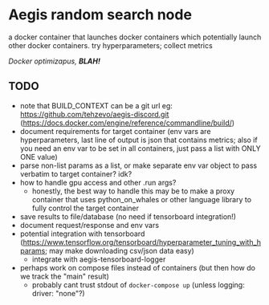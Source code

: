 # Aegis random search node
a docker container that launches docker containers which potentially launch other docker containers. try hyperparameters; collect metrics

*Docker optimizapus,* ***BLAH!***

## TODO
- note that BUILD_CONTEXT can be a git url eg: https://github.com/tehzevo/aegis-discord.git (https://docs.docker.com/engine/reference/commandline/build/)
- document requirements for target container (env vars are hyperparameters, last line of output is json that contains metrics; also if you need an env var to be set in all containers, just pass a list with ONLY ONE value)
- parse non-list params as a list, or make separate env var object to pass verbatim to target container? idk?
- how to handle gpu access and other .run args?
  - honestly, the best way to handle this may be to make a proxy container that uses python_on_whales or other language library to fully control the target container
- save results to file/database (no need if tensorboard integration!)
- document request/response and env vars
- potential integration with tensorboard (https://www.tensorflow.org/tensorboard/hyperparameter_tuning_with_hparams; may make downloading csv/json data easy)
  - integrate with aegis-tensorboard-logger
- perhaps work on compose files instead of containers (but then how do we track the "main" result)
  - probably cant trust stdout of `docker-compose up` (unless logging: driver: "none"?)
